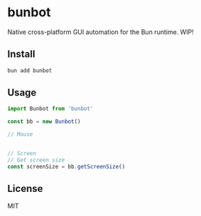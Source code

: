 # bunbot

Native cross-platform GUI automation for the Bun runtime. WIP!

## Install

```bash
bun add bunbot
```

## Usage

```ts
import Bunbot from 'bunbot'

const bb = new Bunbot()

// Mouse


// Screen
// Get screen size
const screenSize = bb.getScreenSize()
```

## License

MIT
